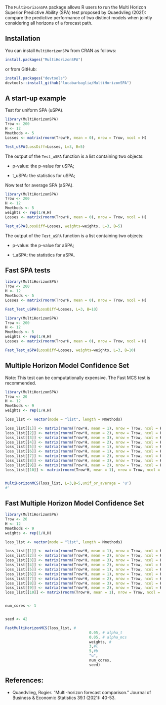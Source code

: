 
<!-- README.md is generated from README.Rmd. Please edit that file -->

The `MultiHorizonSPA` package allows R users to run the Multi Horizon
Superior Predictive Ability (SPA) test proposed by Quaedvlieg (2021):
compare the predictive performance of two distinct models when jointly
considering all horizons of a forecast path.

## Installation

You can install `MultiHorizonSPA` from CRAN as follows:

``` r
install.packages("MultiHorizonSPA")
```

or from GitHub:

``` r
install.packages("devtools")
devtools::install_github("lucabarbaglia/MultiHorizonSPA")
```

## A start-up example

Test for uniform SPA (uSPA).

``` r
library(MultiHorizonSPA)
Trow <- 200 
H <- 12
Mmethods <- 5
Losses <- matrix(rnorm(Trow*H, mean = 0), nrow = Trow, ncol = H)

Test_uSPA(LossDiff=Losses, L=3, B=5)
```

The output of the `Test_uSPA` function is a list containing two objects:

  - p-value: the p-value for uSPA;

  - t\_uSPA: the statistics for uSPA;

Now test for average SPA (aSPA).

``` r
library(MultiHorizonSPA)
Trow <- 200 
H <- 12
Mmethods <- 5
weights <- rep(1/H,H)
Losses <- matrix(rnorm(Trow*H, mean = 0), nrow = Trow, ncol = H)

Test_aSPA(LossDiff=Losses, weights=weights, L=3, B=5)
```

The output of the `Test_aSPA` function is a list containing two objects:

  - p-value: the p-value for aSPA;

  - t\_aSPA: the statistics for aSPA.


## Fast SPA tests


``` r
library(MultiHorizonSPA)
Trow <- 200 
H <- 12
Mmethods <- 5
Losses <- matrix(rnorm(Trow*H, mean = 0), nrow = Trow, ncol = H)

Fast_Test_uSPA(LossDiff=Losses, L=3, B=10)
```


``` r
library(MultiHorizonSPA)
Trow <- 200 
H <- 12
Mmethods <- 5
weights <- rep(1/H,H)
Losses <- matrix(rnorm(Trow*H, mean = 0), nrow = Trow, ncol = H)

Fast_Test_aSPA(LossDiff=Losses, weights=weights, L=3, B=10)
```


## Multiple Horizon Model Confidence Set

Note: This test can be computationally expensive. The Fast MCS test is recommended.

``` r
library(MultiHorizonSPA)
Trow <- 20 
H <- 12
Mmethods <- 9
weights <- rep(1/H,H)

loss_list <- vector(mode = "list", length = Mmethods)

loss_list[[1]] <- matrix(rnorm(Trow*H, mean = 1), nrow = Trow, ncol = H)
loss_list[[2]] <- matrix(rnorm(Trow*H, mean = 2), nrow = Trow, ncol = H)
loss_list[[3]] <- matrix(rnorm(Trow*H, mean = 3), nrow = Trow, ncol = H)
loss_list[[4]] <- matrix(rnorm(Trow*H, mean = 2), nrow = Trow, ncol = H)
loss_list[[5]] <- matrix(rnorm(Trow*H, mean = 1), nrow = Trow, ncol = H)
loss_list[[6]] <- matrix(rnorm(Trow*H, mean = 1), nrow = Trow, ncol = H)
loss_list[[7]] <- matrix(rnorm(Trow*H, mean = 2), nrow = Trow, ncol = H)
loss_list[[8]] <- matrix(rnorm(Trow*H, mean = 3), nrow = Trow, ncol = H)
loss_list[[9]] <- matrix(rnorm(Trow*H, mean = 2), nrow = Trow, ncol = H)
loss_list[[10]] <- matrix(rnorm(Trow*H, mean = 1), nrow = Trow, ncol = H)


MultiHorizonMCS(loss_list, L=3,B=5,unif_or_average = 'u')
#'
```


## Fast Multiple Horizon Model Confidence Set


``` r
library(MultiHorizonSPA)
Trow <- 20 
H <- 12
Mmethods <- 9
weights <- rep(1/H,H)

loss_list <- vector(mode = "list", length = Mmethods)

loss_list[[1]] <- matrix(rnorm(Trow*H, mean = 1), nrow = Trow, ncol = H)
loss_list[[2]] <- matrix(rnorm(Trow*H, mean = 2), nrow = Trow, ncol = H)
loss_list[[3]] <- matrix(rnorm(Trow*H, mean = 3), nrow = Trow, ncol = H)
loss_list[[4]] <- matrix(rnorm(Trow*H, mean = 2), nrow = Trow, ncol = H)
loss_list[[5]] <- matrix(rnorm(Trow*H, mean = 1), nrow = Trow, ncol = H)
loss_list[[6]] <- matrix(rnorm(Trow*H, mean = 1), nrow = Trow, ncol = H)
loss_list[[7]] <- matrix(rnorm(Trow*H, mean = 2), nrow = Trow, ncol = H)
loss_list[[8]] <- matrix(rnorm(Trow*H, mean = 3), nrow = Trow, ncol = H)
loss_list[[9]] <- matrix(rnorm(Trow*H, mean = 2), nrow = Trow, ncol = H)
loss_list[[10]] <- matrix(rnorm(Trow*H, mean = 1), nrow = Trow, ncol = H)


num_cores <- 1


seed <- 42

FastMultiHorizonMCS(loss_list, #
                                      0.05, # alpha_t
                                      0.05, # alpha_mcs
                                      weights, #
                                      3,#l
                                      5,#b
                                      "u",
                                      num_cores,
                                      seed)
```






## References:

  - Quaedvlieg, Rogier. “Multi-horizon forecast comparison.” Journal of
    Business & Economic Statistics 39.1 (2021): 40-53.
